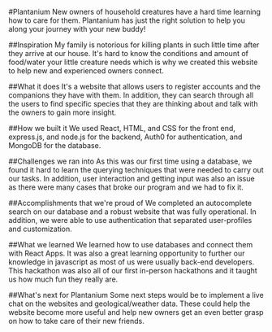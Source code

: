 #Plantanium
New owners of household creatures have a hard time learning how to care for them. Plantanium has just the right solution to help you along your journey with your new buddy!

##Inspiration
My family is notorious for killing plants in such little time after they arrive at our house. It's hard to know the conditions and amount of food/water your little creature needs which is why we created this website to help new and experienced owners connect.

##What it does
It's a website that allows users to register accounts and the companions they have with them. In addition, they can search through all the users to find specific species that they are thinking about and talk with the owners to gain more insight.

##How we built it
We used React, HTML, and CSS for the front end, express.js, and node.js for the backend, Auth0 for authentication, and MongoDB for the database.

##Challenges we ran into
As this was our first time using a database, we found it hard to learn the querying techniques that were needed to carry out our tasks. In addition, user interaction and getting input was also an issue as there were many cases that broke our program and we had to fix it.

##Accomplishments that we're proud of
We completed an autocomplete search on our database and a robust website that was fully operational. In addition, we were able to use authentication that separated user-profiles and customization.

##What we learned
We learned how to use databases and connect them with React Apps. It was also a great learning opportunity to further our knowledge in javascript as most of us were usually back-end developers. This hackathon was also all of our first in-person hackathons and it taught us how much fun they really are.

##What's next for Plantanium
Some next steps would be to implement a live chat on the websites and geological/weather data. These could help the website become more useful and help new owners get an even better grasp on how to take care of their new friends.
